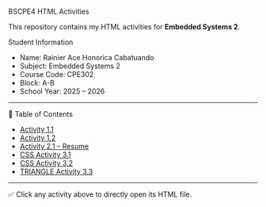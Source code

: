 BSCPE4 HTML Activities

This repository contains my HTML activities for **Embedded Systems 2**.

 Student Information
- Name: Rainier Ace Honorica Cabatuando  
- Subject: Embedded Systems 2  
- Course Code: CPE302  
- Block: A-B  
- School Year: 2025 – 2026  

---

📂 Table of Contents

- [Activity 1.1](Activity1-1.html)
- [Activity 1.2](Activity1-2.html)
- [Activity 2.1 – Resume](Activity2.1_Resume.html)
- [CSS Activity 3.1](CSS%20Activity%203.1.html)
- [CSS Activity 3.2](CSS%20Activity%203.2.html)
- [TRIANGLE Activity 3.3](Triangle20%Activity20%3.3.html) 


---

✅ Click any activity above to directly open its HTML file.
